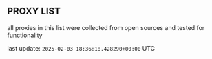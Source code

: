 ## PROXY LIST

all proxies in this list were collected from open sources and tested for functionality

last update: `2025-02-03 18:36:18.428290+00:00` UTC